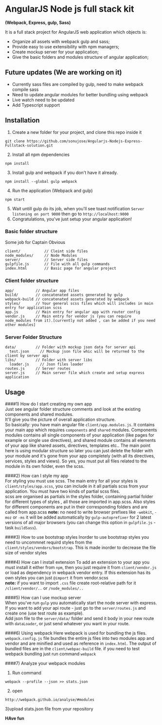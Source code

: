 # AngularJS Node js full stack kit
**(Webpack, Express, gulp, Sass)**  

It is a full stack project for AngularJS web application which objects is:
- Organize all assets with webpack gulp and sass;
- Provide easy to use extensibility with npm managers;
- Create mockup server for your application;
- Give the basic folders and modules structure of angular application;

## Future updates (We are working on it)
- Currently sass files are compiled by gulp, need to make webpack compile sass
- Need to update angular modules for better bundling using webpack
- Live watch need to be updated
- Add Typescript support

## Installation

1) Create a new folder for your project, and clone this repo inside it
```
git clone https://github.com/sonujose/Angularjs-Nodejs-Express-Fullstack-solution.git
```
2) Install all npm dependencies
```
npm install
```
3) Install gulp and webpack if you don't have it already.
```
npm install --global gulp webpack
```
4) Run the application (Webpack and gulp)
```
npm start
```
5) Wait untill gulp do its job, when you'll see toast notification `Server listening on port 9000` then go to `http://localhost:9000`  
6) Congratulations, you've just setup your angular application!

### Basic folder structure
Some job for Captain Obvious
```
client/           // Cleint side files
node_modules/     // Node Modules
server/           // Server side files
gulpfile.js       // File with all gulp commands
index.html        // Basic page for angular project
```

### Client folder structure

```
app/          // Angular app files
build/        // concatenated assets generated by gulp
webpack-build // concatenated assets generated by webpack
styles/       // Your general scss files which will includes in main entry for application scss
app.js        // Main entry for angular app with router config
vendor.js     // Main entry for vendor js (you can require node_modules from it).[currently not added , can be added if you need other modules]
```

### Server Folder Structure
```
data/         // Folder with mockup json data for server api
  test.json     // Mockup json file whic will be returned to the client by server api
libs/         // Folder with server libs
  loader.js     // Json files loader
routes.js     // Server routes
server.js     // Main server file which create and setup express application
```
## Usage

####1) How do I start creating my own app  
Just see angular folder structure comments and look at the existing components and shared modules.  
It'll give you the picture of overall application structure.  
So basically: you have main angular file `client/app.modules.js`. It contains your main app which requires `components` and `shared` modules. Components modules contains all single components of your application (like pages for example or single use directives), and shared module contains all elements of your app like shared assets, directives, templates etc..
The main point here is using modular structure so later you can just delete the folder with your module and it's gone from your app completely (with all its directives, services, styles and views). So yes, you must put all files related to the module in its own folder, even the scss.  

####2) How can I style my app  
For styling you must use scss. The main entry for all your styles is `client/styles/app.scss`, you can include in it all partials scss from your application. You must have two kinds of partial scss files.  
scss are organised as partials in the styles folder, containing partial folder for different types of styles , all those are imported in app.scss. Also styles for different components are put in their corresponding folders and are called from app.scss
**note:** no need to write browser prefixes like `-webkit`, `-moz` or `-ms` it will be added automatically by `gulp-autoprefixer` for 2 latest versions of all major browsers (you can change this option in `gulpfile.js` - task `buildSass`).  

####3) How to use bootstrap styles
Inorder to use bootstrap styles you need to uncommnet requird styles from the `client/styles/vendors/bootstrap`. This is made inorder to decrease the file size of vendor styles

####4) How can I install extension
To add an extension to your app you must install it either from `npm`, then you just require it from `client/vendor.js` or load as dependency in webpack vendor entry. 
If this extension has its own styles you can just `@import` it from vendor.scss  
**note:** if you want to import `.css` file create root-relative path for it `/client/vendor/..` or `/node_modules/..`  

####5) How can I use mockup server  
When you've run `gulp` you automatically start the node server with express.    
If you want to add your api route - just go to the `server/routes.js` and create one (use test route as example).  
Add json file to the `server/data/` folder and send it body in your new route with `dataLoader`, or just send whatever you want in your route.

####6) Using webpack
Here webpack is used for bundling the js files. `webpack.config.js` file bundles the entire js files into two modules app and vendor and are minified and used as reference in `index.html`.
The output of bundled files are in the `client/webpac-build` file. if you need to test webpack bundling just run command `webpack` 

####7) Analyze your webpack modules
1) Run command
```
webpack --profile --json >> stats.json
```
2) open
```
http://webpack.github.io/analyse/#modules
```
3)upload stats.json file from your repository

**HAve fun**


